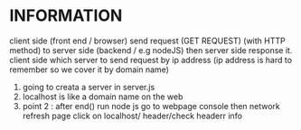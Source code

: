 # INFORMATION
client side (front end / browser) send request (GET REQUEST) (with HTTP method) to server side (backend / e.g nodeJS)
then server side response it.
client side which server to send request by ip address (ip address is hard to remember so we cover it by domain name) 


1. going to creata a server in server.js
2. localhost is like a domain name on the web
3. point 2 : after end() run node js go to webpage console then network refresh page click on localhost/ header/check headerr info